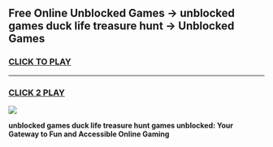 
## Free Online Unblocked Games → unblocked games duck life treasure hunt → Unblocked Games
<h3>
<a href="https://premium.freeplayer.one?title=unblocked_games_duck_life_treasure_hunt&ref=21F">CLICK TO PLAY</a></h3>
<hr>

<h3>
<a href="https://premium.freeplayer.one?title=unblocked_games_duck_life_treasure_hunt&ref=21F">CLICK 2 PLAY</a>
  
</h3>

<a href="https://premium.freeplayer.one?title=unblocked_games_duck_life_treasure_hunt&ref=21F/"><img src="https://clearcache.store/games.png"></a>


**unblocked games duck life treasure hunt games unblocked: Your Gateway to Fun and Accessible Online Gaming**
